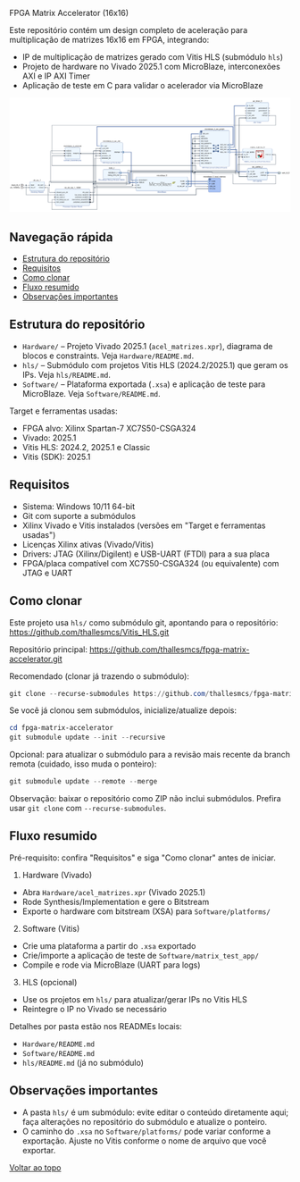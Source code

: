 <a id="topo"></a>

FPGA Matrix Accelerator (16x16)

Este repositório contém um design completo de aceleração para multiplicação de matrizes 16x16 em FPGA, integrando:

- IP de multiplicação de matrizes gerado com Vitis HLS (submódulo `hls`)
- Projeto de hardware no Vivado 2025.1 com MicroBlaze, interconexões AXI e IP AXI Timer
- Aplicação de teste em C para validar o acelerador via MicroBlaze

![Arquitetura no Vivado](docs/images/arquitetura_viv.png)

## Navegação rápida

- [Estrutura do repositório](#estrutura)
- [Requisitos](#requisitos)
- [Como clonar](#clonar)
- [Fluxo resumido](#fluxo)
- [Observações importantes](#observacoes)

<a id="estrutura"></a>

## Estrutura do repositório

- `Hardware/` – Projeto Vivado 2025.1 (`acel_matrizes.xpr`), diagrama de blocos e constraints. Veja `Hardware/README.md`.
- `hls/` – Submódulo com projetos Vitis HLS (2024.2/2025.1) que geram os IPs. Veja `hls/README.md`.
- `Software/` – Plataforma exportada (`.xsa`) e aplicação de teste para MicroBlaze. Veja `Software/README.md`.

Target e ferramentas usadas:

- FPGA alvo: Xilinx Spartan-7 XC7S50-CSGA324
- Vivado: 2025.1
- Vitis HLS: 2024.2, 2025.1 e Classic
- Vitis (SDK): 2025.1

<!-- [Voltar ao topo](#topo) -->

<a id="requisitos"></a>

## Requisitos

- Sistema: Windows 10/11 64-bit
- Git com suporte a submódulos
- Xilinx Vivado e Vitis instalados (versões em "Target e ferramentas usadas")
- Licenças Xilinx ativas (Vivado/Vitis)
- Drivers: JTAG (Xilinx/Digilent) e USB-UART (FTDI) para a sua placa
- FPGA/placa compatível com XC7S50-CSGA324 (ou equivalente) com JTAG e UART

<!-- [Voltar ao topo](#topo) -->

<a id="clonar"></a>

## Como clonar

Este projeto usa `hls/` como submódulo git, apontando para o repositório:
https://github.com/thallesmcs/Vitis_HLS.git

Repositório principal:
https://github.com/thallesmcs/fpga-matrix-accelerator.git

Recomendado (clonar já trazendo o submódulo):

```powershell
git clone --recurse-submodules https://github.com/thallesmcs/fpga-matrix-accelerator.git
```

Se você já clonou sem submódulos, inicialize/atualize depois:

```powershell
cd fpga-matrix-accelerator
git submodule update --init --recursive
```

Opcional: para atualizar o submódulo para a revisão mais recente da branch remota (cuidado, isso muda o ponteiro):

```powershell
git submodule update --remote --merge
```

Observação: baixar o repositório como ZIP não inclui submódulos. Prefira usar `git clone` com `--recurse-submodules`.

<!-- [Voltar ao topo](#topo) -->

<a id="fluxo"></a>

## Fluxo resumido

Pré-requisito: confira "Requisitos" e siga "Como clonar" antes de iniciar.

1) Hardware (Vivado)
- Abra `Hardware/acel_matrizes.xpr` (Vivado 2025.1)
- Rode Synthesis/Implementation e gere o Bitstream
- Exporte o hardware com bitstream (XSA) para `Software/platforms/`

2) Software (Vitis)
- Crie uma plataforma a partir do `.xsa` exportado
- Crie/importe a aplicação de teste de `Software/matrix_test_app/`
- Compile e rode via MicroBlaze (UART para logs)

3) HLS (opcional)
- Use os projetos em `hls/` para atualizar/gerar IPs no Vitis HLS
- Reintegre o IP no Vivado se necessário

Detalhes por pasta estão nos READMEs locais:
- `Hardware/README.md`
- `Software/README.md`
- `hls/README.md` (já no submódulo)

<!-- [Voltar ao topo](#topo) -->

<a id="observacoes"></a>

## Observações importantes

- A pasta `hls/` é um submódulo: evite editar o conteúdo diretamente aqui; faça alterações no repositório do submódulo e atualize o ponteiro.
- O caminho do `.xsa` no `Software/platforms/` pode variar conforme a exportação. Ajuste no Vitis conforme o nome de arquivo que você exportar.

[Voltar ao topo](#topo)

<!-- ## Próximos passos sugeridos

- Automatizar export/import com scripts TCL (Vivado) e XSCT (Vitis)
- Adicionar testes automatizados de verificação de matriz (golden model) na aplicação
- Documentar versões de IP e parâmetros (largura de dados, latência, interface AXI) -->